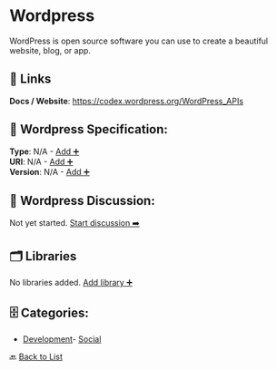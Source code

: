 # Wordpress

WordPress is open source software you can use to create a beautiful website, blog, or app.

##  🔗 Links
**Docs / Website**: https://codex.wordpress.org/WordPress_APIs

## 🧬 Wordpress Specification:
**Type**: N/A - [Add ➕](https://github.com/apis-list/apis-list/edit/main/apis.yaml#L22184)  
**URI**: N/A - [Add ➕](https://github.com/apis-list/apis-list/edit/main/apis.yaml#L22184)  
**Version**: N/A - [Add ➕](https://github.com/apis-list/apis-list/edit/main/apis.yaml#L22184)

## 💬 Wordpress Discussion:
Not yet started. [Start discussion ➡️](https://github.com/apis-list/apis-list/discussions/new)

## 🗂️ Libraries

No libraries added. [Add library ➕](https://github.com/apis-list/apis-list/edit/main/apis.yaml#L22184)    


## 🗄️ Categories:
- [Development](https://github.com/apis-list/apis-list#development-)- [Social](https://github.com/apis-list/apis-list#social-)

🔙  [Back to List](https://github.com/apis-list/apis-list)
